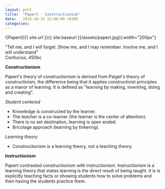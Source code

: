 ```yaml
---
layout: post
title:  "Papert - Constructionism"
date:   2016-10-24 12:00:00 +0100
categories:
---
```


![Papert]({{ site.url }}{{ site.baseurl }}/assets/papert.jpg){:width="200px"}

"Tell me, and I will forget.
Show me, and I may remember.
Involve me, and I will understand"  
Confucius, 450bc

**Constructionism**

Papert's theory of constructionism is derived from Paiget's theory of constructivism, the difference being that it applies constructivist principles as a manor of learning. It is defined as "learning by making, inventing, doing and creating".

*Student centered*

- Knowledge is constructed by the learner.
- The teacher is a co-learner (the learner is the center of attention).
- There is no set destination, learning is open ended.
- Bricolage approach (learning by tinkering).

*Learning theory*

- Construcitonism is a learning theory, not a teaching theory.

**Instructionism**

Papert contrasted constructionism with instructionism. Instructionism is a learning theory that states learning is the direct result of being taught. It is is explicitly teaching facts or showing students how to solve problems and then having the students practice them.
